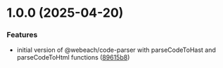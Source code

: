 # 1.0.0 (2025-04-20)


### Features

* initial version of @webeach/code-parser with parseCodeToHast and parseCodeToHtml functions ([89615b8](https://github.com/webeach/webeach-code-parser/commit/89615b85f15b29f798845e40aa50b7396f79a12b))
